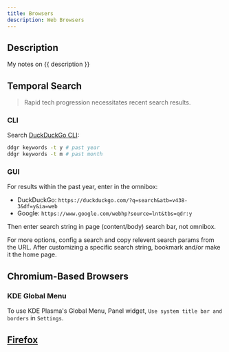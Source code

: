 ```yaml
---
title: Browsers
description: Web Browsers
---
```


## Description

My notes on {{ description }}

## Temporal Search

> Rapid tech progression necessitates recent search results.

### CLI

Search [DuckDuckGo CLI](../apps/ddgr.md):

```bash
ddgr keywords -t y # past year
ddgr keywords -t m # past month
```

### GUI

For results within the past year, enter in the omnibox:

- DuckDuckGo: `https://duckduckgo.com/?q=search&atb=v438-3&df=y&ia=web`
- Google: `https://www.google.com/webhp?source=lnt&tbs=qdr:y`

Then enter search string in page (content/body) search bar, not omnibox.

For more options, config a search and copy relevent search params from the URL.  After customizing a specific search string, bookmark and/or make it the home page.

## Chromium-Based Browsers

### KDE Global Menu

To use KDE Plasma's Global Menu, Panel widget, `Use system title bar and borders` in `Settings`.

## [Firefox](firefox.md)
